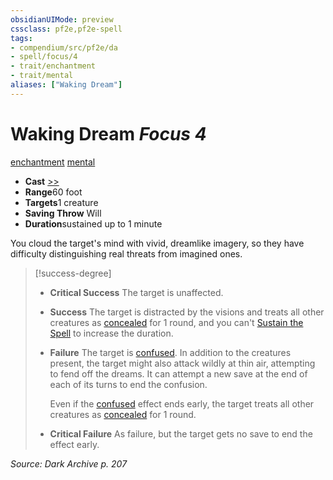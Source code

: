 ```yaml
---
obsidianUIMode: preview
cssclass: pf2e,pf2e-spell
tags:
- compendium/src/pf2e/da
- spell/focus/4
- trait/enchantment
- trait/mental
aliases: ["Waking Dream"]
---
```

# Waking Dream *Focus 4*   
[enchantment](../../rules/traits/enchantment.md)  [mental](../../rules/traits/mental.md)  

- **Cast** [>>](../../rules/core-rulebook/chapter-9-playing-the-game.md#Actions "Two-Action") 
- **Range**60 foot
- **Targets**1 creature
- **Saving Throw** Will
- **Duration**sustained up to 1 minute

You cloud the target's mind with vivid, dreamlike imagery, so they have difficulty distinguishing real threats from imagined ones.

> [!success-degree] 
> - **Critical Success** The target is unaffected.
> - **Success** The target is distracted by the visions and treats all other creatures as [concealed](../../rules/conditions.md#Concealed) for 1 round, and you can't [Sustain the Spell](../../rules/actions/sustain-a-spell.md) to increase the duration.
> - **Failure** The target is [confused](../../rules/conditions.md#Confused). In addition to the creatures present, the target might also attack wildly at thin air, attempting to fend off the dreams. It can attempt a new save at the end of each of its turns to end the confusion.
>
>    Even if the [confused](../../rules/conditions.md#Confused) effect ends early, the target treats all other creatures as [concealed](../../rules/conditions.md#Concealed) for 1 round.
> - **Critical Failure** As failure, but the target gets no save to end the effect early.

*Source: Dark Archive p. 207*